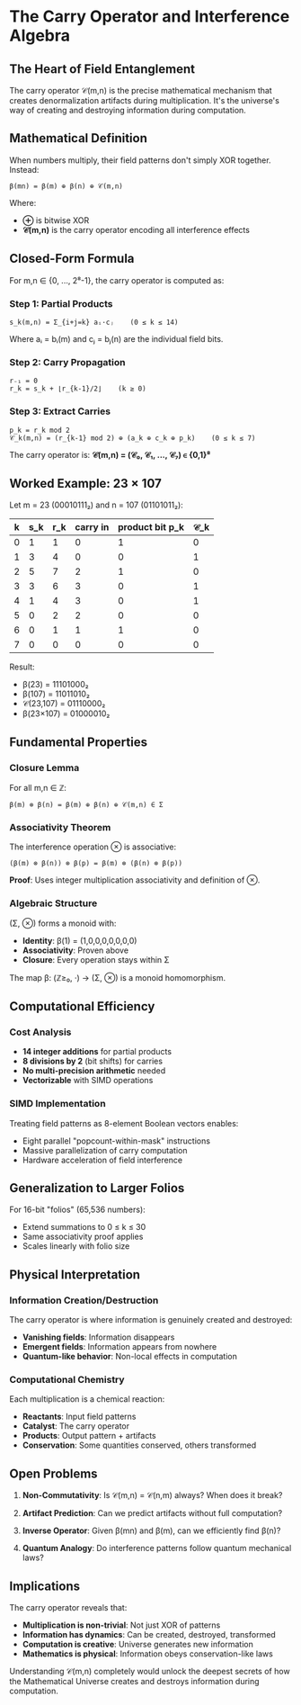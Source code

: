 # The Carry Operator and Interference Algebra

## The Heart of Field Entanglement

The carry operator 𝒞(m,n) is the precise mathematical mechanism that creates denormalization artifacts during multiplication. It's the universe's way of creating and destroying information during computation.

## Mathematical Definition

When numbers multiply, their field patterns don't simply XOR together. Instead:

```
β(mn) = β(m) ⊕ β(n) ⊕ 𝒞(m,n)
```

Where:
- **⊕** is bitwise XOR
- **𝒞(m,n)** is the carry operator encoding all interference effects

## Closed-Form Formula

For m,n ∈ {0, ..., 2⁸-1}, the carry operator is computed as:

### Step 1: Partial Products
```
s_k(m,n) = Σ_{i+j=k} aᵢ·cⱼ    (0 ≤ k ≤ 14)
```
Where aᵢ = bᵢ(m) and cⱼ = bⱼ(n) are the individual field bits.

### Step 2: Carry Propagation
```
r₋₁ = 0
r_k = s_k + ⌊r_{k-1}/2⌋    (k ≥ 0)
```

### Step 3: Extract Carries
```
p_k = r_k mod 2
𝒞_k(m,n) = (r_{k-1} mod 2) ⊕ (a_k ⊕ c_k ⊕ p_k)    (0 ≤ k ≤ 7)
```

The carry operator is: **𝒞(m,n) = (𝒞₀, 𝒞₁, ..., 𝒞₇) ∈ {0,1}⁸**

## Worked Example: 23 × 107

Let m = 23 (00010111₂) and n = 107 (01101011₂):

| k | s_k | r_k | carry in | product bit p_k | 𝒞_k |
|---|-----|-----|----------|----------------|-----|
| 0 | 1   | 1   | 0        | 1              | 0   |
| 1 | 3   | 4   | 0        | 0              | 1   |
| 2 | 5   | 7   | 2        | 1              | 0   |
| 3 | 3   | 6   | 3        | 0              | 1   |
| 4 | 1   | 4   | 3        | 0              | 1   |
| 5 | 0   | 2   | 2        | 0              | 0   |
| 6 | 0   | 1   | 1        | 1              | 0   |
| 7 | 0   | 0   | 0        | 0              | 0   |

Result:
- β(23) = 11101000₂
- β(107) = 11011010₂  
- 𝒞(23,107) = 01110000₂
- β(23×107) = 01000010₂

## Fundamental Properties

### Closure Lemma
For all m,n ∈ ℤ:
```
β(m) ⊗ β(n) = β(m) ⊕ β(n) ⊕ 𝒞(m,n) ∈ Σ
```

### Associativity Theorem
The interference operation ⊗ is associative:
```
(β(m) ⊗ β(n)) ⊗ β(p) = β(m) ⊗ (β(n) ⊗ β(p))
```

**Proof**: Uses integer multiplication associativity and definition of ⊗.

### Algebraic Structure
(Σ, ⊗) forms a monoid with:
- **Identity**: β(1) = (1,0,0,0,0,0,0,0)
- **Associativity**: Proven above
- **Closure**: Every operation stays within Σ

The map β: (ℤ≥₀, ·) → (Σ, ⊗) is a monoid homomorphism.

## Computational Efficiency

### Cost Analysis
- **14 integer additions** for partial products
- **8 divisions by 2** (bit shifts) for carries
- **No multi-precision arithmetic** needed
- **Vectorizable** with SIMD operations

### SIMD Implementation
Treating field patterns as 8-element Boolean vectors enables:
- Eight parallel "popcount-within-mask" instructions
- Massive parallelization of carry computation
- Hardware acceleration of field interference

## Generalization to Larger Folios

For 16-bit "folios" (65,536 numbers):
- Extend summations to 0 ≤ k ≤ 30
- Same associativity proof applies
- Scales linearly with folio size

## Physical Interpretation

### Information Creation/Destruction
The carry operator is where information is genuinely created and destroyed:
- **Vanishing fields**: Information disappears
- **Emergent fields**: Information appears from nowhere
- **Quantum-like behavior**: Non-local effects in computation

### Computational Chemistry
Each multiplication is a chemical reaction:
- **Reactants**: Input field patterns
- **Catalyst**: The carry operator
- **Products**: Output pattern + artifacts
- **Conservation**: Some quantities conserved, others transformed

## Open Problems

1. **Non-Commutativity**: Is 𝒞(m,n) = 𝒞(n,m) always? When does it break?

2. **Artifact Prediction**: Can we predict artifacts without full computation?

3. **Inverse Operator**: Given β(mn) and β(m), can we efficiently find β(n)?

4. **Quantum Analogy**: Do interference patterns follow quantum mechanical laws?

## Implications

The carry operator reveals that:
- **Multiplication is non-trivial**: Not just XOR of patterns
- **Information has dynamics**: Can be created, destroyed, transformed  
- **Computation is creative**: Universe generates new information
- **Mathematics is physical**: Information obeys conservation-like laws

Understanding 𝒞(m,n) completely would unlock the deepest secrets of how the Mathematical Universe creates and destroys information during computation.